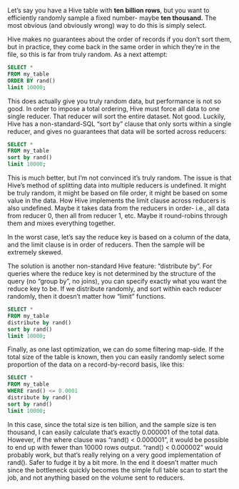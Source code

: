 Let’s say you have a Hive table with **ten billion rows**, but you want to efficiently randomly sample a fixed number- maybe **ten thousand.** The most obvious (and obviously wrong) way to do this is simply select.

Hive makes no guarantees about the order of records if you don’t sort them, but in practice, they come back in the same order in which they’re in the file, so this is far from truly random. As a next attempt:

```sql
SELECT *
FROM my_table
ORDER BY rand() 
limit 10000;
```

This does actually give you truly random data, but performance is not so good. In order to impose a total ordering, Hive must force all data to one single reducer. That reducer will sort the entire dataset. Not good. Luckily, Hive has a non-standard-SQL “sort by” clause that only sorts within a single reducer, and gives no guarantees that data will be sorted across reducers:

```sql
SELECT *
FROM my_table 
sort by rand() 
limit 10000;
```

This is much better, but I’m not convinced it’s truly random. The issue is that Hive’s method of splitting data into multiple reducers is undefined. It might be truly random, it might be based on file order, it might be based on some value in the data. How Hive implements the limit clause across reducers is also undefined. Maybe it takes data from the reducers in order- i.e., all data from reducer 0, then all from reducer 1, etc. Maybe it round-robins through them and mixes everything together.

In the worst case, let’s say the reduce key is based on a column of the data, and the limit clause is in order of reducers. Then the sample will be extremely skewed.

The solution is another non-standard Hive feature: “distribute by”. For queries where the reduce key is not determined by the structure of the query (no “group by”, no joins), you can specify exactly what you want the reduce key to be. If we distribute randomly, and sort within each reducer randomly, then it doesn’t matter how “limit” functions.

```sql
SELECT *
FROM my_table 
distribute by rand() 
sort by rand() 
limit 10000;
```

Finally, as one last optimization, we can do some filtering map-side. If the total size of the table is known, then you can easily randomly select some proportion of the data on a record-by-record basis, like this:

```sql
SELECT *
FROM my_table
WHERE rand() <= 0.0001 
distribute by rand() 
sort by rand() 
limit 10000;
```

In this case, since the total size is ten billion, and the sample size is ten thousand, I can easily calculate that’s exactly 0.000001 of the total data. 
However, if the where clause was “rand() \< 0.000001”, it would be possible to end up with fewer than 10000 rows output. 
“rand() \< 0.000002” would probably work, but that’s really relying on a very good implementation of rand(). 
Safer to fudge it by a bit more. In the end it doesn’t matter much since the bottleneck quickly becomes the simple full table scan to start the job, and not anything based on the volume sent to reducers.